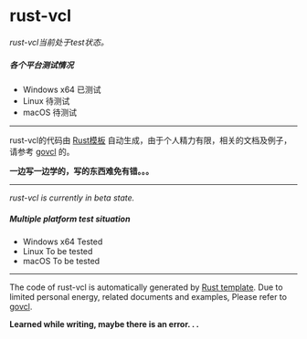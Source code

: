 # rust-vcl

*rust-vcl当前处于test状态。*   

##### 各个平台测试情况

* Windows x64  已测试
* Linux                待测试
* macOS             待测试

----

rust-vcl的代码由 [Rust模板](https://github.com/ying32/liblcl/tree/master/Tools/genBind/rust/tpl) 自动生成，由于个人精力有限，相关的文档及例子，请参考 [govcl](https://github.com/ying32/govcl) 的。

**一边写一边学的，写的东西难免有错。。。**    

----

*rust-vcl is currently in beta state.*   

##### Multiple platform test situation

* Windows x64  Tested
* Linux                To be tested
* macOS             To be tested

----

The code of rust-vcl is automatically generated by [Rust template](https://github.com/ying32/liblcl/tree/master/Tools/genBind/rust/tpl). Due to limited personal energy, related documents and examples, Please refer to [govcl](https://github.com/ying32/govcl).

**Learned while writing, maybe there is an error. . .**    

